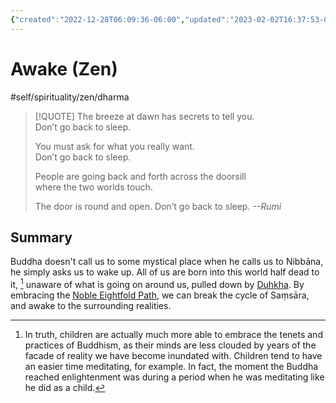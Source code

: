 ```yaml
---
{"created":"2022-12-28T06:09:36-06:00","updated":"2023-02-02T16:37:53-06:00","alias":["nirvana","Nirvana","Nibbāna","nibbāna","awakening"],"seedling":true,"title":"Awake (Zen)","zettelgarden":true,"zettelType":"concept","dg-publish":true,"permalink":"/z/notes/awake-zen/","dgPassFrontmatter":true}
---
```


# Awake (Zen)
#self/spirituality/zen/dharma 

> [!QUOTE]
> The breeze at dawn has secrets to tell you.  
> Don’t go back to sleep.
>
> You must ask for what you really want.  
> Don’t go back to sleep.
>
> People are going back and forth across the doorsill  
> where the two worlds touch.
>
> The door is round and open.
> Don’t go back to sleep.
*--Rumi*

## Summary
Buddha doesn't call us to some mystical place when he calls us to Nibbāna, he simply asks us to wake up. All of us are born into this world half dead to it, [^1] unaware of what is going on around us, pulled down by [Duhkha](Duhkha). By embracing the [Noble Eightfold Path](Noble%20Eightfold%20Path.md), we can break the cycle of  Saṃsāra, and awake to the surrounding realities. 

[^1]: In truth, children are actually much more able to embrace the tenets and practices of Buddhism, as their minds are less clouded by years of the facade of reality we have become inundated with. Children tend to have an easier time meditating, for example. In fact, the moment the Buddha reached enlightenment was during a period when he was meditating like he did as a child.